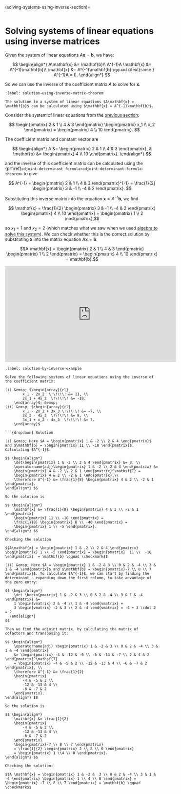 (solving-systems-using-inverse-section)=


```{index} Systems of linear equations ; solution using inverse matrix
```

# Solving systems of linear equations using inverse matrices

Given the system of linear equations $A \mathbf{x} = \mathbf{b}$, we have:

$$ \begin{align*}
    A\mathbf{x} &= \mathbf{b}\\
    A^{-1}A \mathbf{x} &= A^{-1}\mathbf{b}\\
    \mathbf{x} &= A^{-1}\mathbf{b} \qquad (\text{since } A^{-1}A = I).
\end{align*} $$

So we can use the inverse of the coefficient matrix $A$ to solve for $\mathbf{x}$.

```{prf:theorem} Solution of a linear system of equations using the inverse matrix
:label: solution-using-inverse-matrix-theorem

The solution to a system of linear equations $A\mathbf{x} = \mathbf{b}$ can be calculated using $\mathbf{x} = A^{-1}\mathbf{b}$.
```

Consider the system of linear equations from the [previous section](systems-of-linear-equations-chapter):

$$ \begin{pmatrix}
    2 & 1 \\
    4 & 3
\end{pmatrix}
\begin{pmatrix}
    x_1 \\ x_2
\end{pmatrix} =
\begin{pmatrix}
    4 \\ 10
\end{pmatrix}. $$

The coefficient matrix and constant vector are

$$ \begin{align*}
    A &= \begin{pmatrix}
        2 & 1 \\
        4 & 3
    \end{pmatrix}, &
    \mathbf{b} &= \begin{pmatrix} 4 \\ 10 \end{pmatrix},
\end{align*} $$

and the inverse of this coefficient matrix can be calculated using the {prf:ref}`adjoint-determinant formula<adjoint-determinant-formula-theorem>` to give

$$ A^{-1} = \begin{pmatrix}
    2 & 1 \\
    4 & 3
\end{pmatrix}^{-1}
= \frac{1}{2} \begin{pmatrix}
    3 & -1 \\
    -4 & 2
\end{pmatrix}. $$

Substituting this inverse matrix into the equation $\mathbf{x} = A^{-1}\mathbf{b}$, we find

$$ \mathbf{x} = \frac{1}{2}
\begin{pmatrix}
    3 & -1 \\
    -4 & 2
\end{pmatrix}
    \begin{pmatrix} 4 \\ 10 \end{pmatrix} =
    \begin{pmatrix} 1 \\ 2 \end{pmatrix},$$

so $x_1 = 1$ and $x_2 = 2$ (which matches what we saw when we used [algebra to solve this system](solving-systems-of-linear-equations-using-algebra-section)). We can check whether this is the correct solution by substituting $\mathbf{x}$ into the matrix equation $A\mathbf{x} = \mathbf{b}$:

$$A \mathbf{x} = \begin{pmatrix} 2 & 1 \\ 4 & 3 \end{pmatrix}
    \begin{pmatrix} 1 \\ 2 \end{pmatrix} =
    \begin{pmatrix} 4 \\ 10 \end{pmatrix} = \mathbf{b}.$$

<iframe width="560" height="315" src="https://www.youtube.com/embed/YdJjBErZvco?si=MlM_VH7OnxdeDE6x" title="YouTube video player" frameborder="0" allow="accelerometer; autoplay; clipboard-write; encrypted-media; gyroscope; picture-in-picture; web-share" referrerpolicy="strict-origin-when-cross-origin" allowfullscreen></iframe>

```{prf:example}
:label: solution-by-inverse-example

Solve the following systems of linear equations using the inverse of the coefficient matrix:

(i) &emsp; $\begin{array}{rl}
        x_1 - 2x_2  \!\!\!\! &= 11, \\
        2x_1 + 4x_2  \!\!\!\! &= -18.
    \end{array}$; &emsp;
(ii) &emsp; $\begin{array}{rl}
        x_1 - 2x_2 + 3x_3 \!\!\!\! &= -7, \\
        2x_2 - 4x_3  \!\!\!\! &= 8, \\
        3x_1 + x_2 - 4x_3  \!\!\!\! &= 7.
    \end{array}$

```{dropdown} Solution

(i) &emsp; Here $A = \begin{pmatrix} 1 & -2 \\ 2 & 4 \end{pmatrix}$ and $\mathbf{b} = \begin{pmatrix} 11 \\ -18 \end{pmatrix}$. Calculating $A^{-1}$:

$$ \begin{align*}
    \det\begin{pmatrix} 1 & -2 \\ 2 & 4 \end{pmatrix} &= 8, \\
    \operatorname{adj}\begin{pmatrix} 1 & -2 \\ 2 & 4 \end{pmatrix} &=
    \begin{pmatrix} 4 & -2 \\ 2 & 1 \end{pmatrix}^\mathsf{T} =
    \begin{pmatrix} 4 & 2 \\ -2 & 1 \end{pmatrix},\\
    \therefore A^{-1} &= \frac{1}{8} \begin{pmatrix} 4 & 2 \\ -2 & 1 \end{pmatrix}.
\end{align*} $$

So the solution is

$$ \begin{align*}
    \mathbf{x} &= \frac{1}{8} \begin{pmatrix} 4 & 2 \\ -2 & 1 \end{pmatrix}
    \begin{pmatrix} 11 \\ -18 \end{pmatrix} =
    \frac{1}{8} \begin{pmatrix} 8 \\ -40 \end{pmatrix} =
    \begin{pmatrix} 1 \\ -5 \end{pmatrix}.
\end{align*} $$

Checking the solution

$$A\mathbf{x} = \begin{pmatrix} 1 & -2 \\ 2 & 4 \end{pmatrix} \begin{pmatrix} 1 \\ -5 \end{pmatrix} = \begin{pmatrix}  11 \\  -18    \end{pmatrix}  = \mathbf{b} \qquad \checkmark$$

(ii) &emsp; Here $A = \begin{pmatrix} 1 & -2 & 3 \\ 0 & 2 & -4 \\ 3 & 1 & -4 \end{pmatrix}$ and $\mathbf{b} = \begin{pmatrix}-7 \\ 8 \\ 7 \end{pmatrix}$. To calculate $A^{-1}$, we can start by finding the determinant - expanding down the first column, to take advantage of the zero entry:

$$ \begin{align*}
    \det \begin{pmatrix} 1 & -2 & 3 \\ 0 & 2 & -4 \\ 3 & 1 & -4 \end{pmatrix} &=
    1 \begin{vmatrix} 2 & -4 \\ 1 & -4 \end{vmatrix} +
    3 \begin{vmatrix} -2 & 3 \\ 2 & -4 \end{vmatrix} = -4 + 3 \cdot 2 = 2
  \end{align*} 
$$ 

Then we find the adjoint matrix, by calculating the matrix of cofactors and transposing it:
 
$$ \begin{align*}
    \operatorname{adj} \begin{pmatrix} 1 & -2 & 3 \\ 0 & 2 & -4 \\ 3 & 1 & -4 \end{pmatrix}
    &= \begin{pmatrix} -4 & -12 & -6 \\ -5 & -13 & -7 \\ 2 & 4 & 2 \end{pmatrix}^\mathsf{T}
    = \begin{pmatrix} -4 & -5 & 2 \\ -12 & -13 & 4 \\ -6 & -7 & 2 \end{pmatrix}, \\
    \therefore A^{-1} &= \frac{1}{2}
    \begin{pmatrix}
        -4 & -5 & 2 \\
        -12 & -13 & 4 \\
        -6 & -7 & 2
    \end{pmatrix}.
\end{align*} $$

So the solution is

$$ \begin{align*}
    \mathbf{x} &= \frac{1}{2}
    \begin{pmatrix}
        -4 & -5 & 2 \\
        -12 & -13 & 4 \\
        -6 & -7 & 2
    \end{pmatrix}
    \begin{pmatrix}-7 \\ 8 \\ 7 \end{pmatrix}
    = \frac{1}{2} \begin{pmatrix} 2 \\ 8 \\ 0 \end{pmatrix}
    = \begin{pmatrix} 1 \\4 \\ 0 \end{pmatrix}.
\end{align*} $$

Checking the solution:

$$A \mathbf{x} = \begin{pmatrix} 1 & -2 &  3 \\ 0 & 2 & -4 \\ 3 & 1 & -4 \end{pmatrix} \begin{pmatrix} 1 \\ 4 \\ 0 \end{pmatrix} = \begin{pmatrix} -7 \\ 8 \\ 7 \end{pmatrix} = \mathbf{b} \qquad \checkmark$$
```
